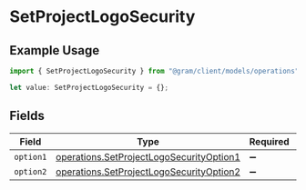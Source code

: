# SetProjectLogoSecurity

## Example Usage

```typescript
import { SetProjectLogoSecurity } from "@gram/client/models/operations";

let value: SetProjectLogoSecurity = {};
```

## Fields

| Field                                                                                                | Type                                                                                                 | Required                                                                                             | Description                                                                                          |
| ---------------------------------------------------------------------------------------------------- | ---------------------------------------------------------------------------------------------------- | ---------------------------------------------------------------------------------------------------- | ---------------------------------------------------------------------------------------------------- |
| `option1`                                                                                            | [operations.SetProjectLogoSecurityOption1](../../models/operations/setprojectlogosecurityoption1.md) | :heavy_minus_sign:                                                                                   | N/A                                                                                                  |
| `option2`                                                                                            | [operations.SetProjectLogoSecurityOption2](../../models/operations/setprojectlogosecurityoption2.md) | :heavy_minus_sign:                                                                                   | N/A                                                                                                  |